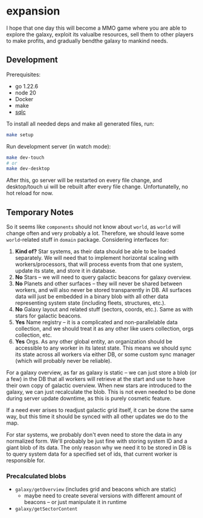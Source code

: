 # expansion

I hope that one day this will become a MMO game where you are able to explore the galaxy,
exploit its valualbe resources, sell them to other players to make profits,
and gradually bendthe galaxy to mankind needs.

## Development

Prerequisites:
- go 1.22.6
- node 20
- Docker
- make
- [sqlc](https://github.com/sqlc-dev/sqlc)

To install all needed deps and make all generated files, run:

```bash
make setup
```

Run development server (in watch mode):

```bash
make dev-touch
# or
make dev-desktop
```

After this, go server will be restarted on every file change, and desktop/touch ui will be
rebuilt after every file change. Unfortunatelly, no hot reload for now.

## Temporary Notes

So it seems like `components` should not know about `world`, as `world` will change often and
very probably a lot. Therefore, we should leave some `world`-related stuff in `domain`
package. Considering interfaces for:

1. **Kind of?** Star systems, as their data should be able to be loaded separately. We will need that
   to implement horizontal scaling with workers/processors, that will process events from
   that one system, update its state, and store it in database.
2. **No** Stars – we will need to query galactic beacons for galaxy overview.
3. **No** Planets and other surfaces – they will never be shared between workers, and will
   also never be stored transparently in DB. All surfaces data will just be embedded in a
   binary blob with all other data representing system state (including fleets, structures, etc.).
4. **No** Galaxy layout and related stuff (sectors, coords, etc.). Same as with stars
   for galactic beacons.
5. **Yes** Name registry – it is a complicated and non-parallelable data collection,
   and we should treat it as any other like users collection, orgs collection, etc.
6. **Yes** Orgs. As any other global entity, an organization should be accessible to any
   worker in its latest state. This means we should sync its state across all workers
   via either DB, or some custom sync manager (which will probably never be reliable).

For a galaxy overview, as far as galaxy is static – we can just store a blob (or a few)
in the DB that all workers will retrieve at the start and use to have their own copy
of galactic overview. When new stars are introduced to the galaxy, we can just recalculate
the blob. This is not even needed to be done during server update downtime, as this is purely
cosmetic feature.

If a need ever arises to readjust galactic grid itself, it can be done the same way,
but this time it should be synced with all other updates we do to the map.

For star systems, we probably don't even need to store the data in any normalized form.
We'll probably be just fine with storing system ID and a giant blob of its data.
The only reason why we need it to be stored in DB is to query system data for a specified
set of ids, that current worker is responsible for.

### Precalculated blobs

- `galaxy/getOverview` (includes grid and beacons which are static)
  - maybe need to create several versions with different amount of beacons –
    or just manipulate it in runtime
- `galaxy/getSectorContent`
